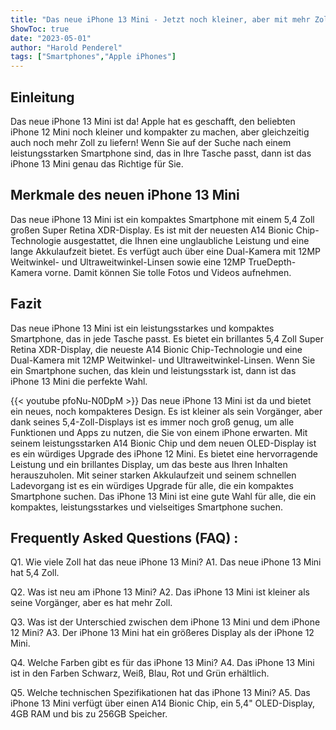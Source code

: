 ```yaml
---
title: "Das neue iPhone 13 Mini - Jetzt noch kleiner, aber mit mehr Zoll!"
ShowToc: true 
date: "2023-05-01"
author: "Harold Penderel" 
tags: ["Smartphones","Apple iPhones"]
---
```

## Einleitung

Das neue iPhone 13 Mini ist da! Apple hat es geschafft, den beliebten iPhone 12 Mini noch kleiner und kompakter zu machen, aber gleichzeitig auch noch mehr Zoll zu liefern! Wenn Sie auf der Suche nach einem leistungsstarken Smartphone sind, das in Ihre Tasche passt, dann ist das iPhone 13 Mini genau das Richtige für Sie.

## Merkmale des neuen iPhone 13 Mini

Das neue iPhone 13 Mini ist ein kompaktes Smartphone mit einem 5,4 Zoll großen Super Retina XDR-Display. Es ist mit der neuesten A14 Bionic Chip-Technologie ausgestattet, die Ihnen eine unglaubliche Leistung und eine lange Akkulaufzeit bietet. Es verfügt auch über eine Dual-Kamera mit 12MP Weitwinkel- und Ultraweitwinkel-Linsen sowie eine 12MP TrueDepth-Kamera vorne. Damit können Sie tolle Fotos und Videos aufnehmen.

## Fazit

Das neue iPhone 13 Mini ist ein leistungsstarkes und kompaktes Smartphone, das in jede Tasche passt. Es bietet ein brillantes 5,4 Zoll Super Retina XDR-Display, die neueste A14 Bionic Chip-Technologie und eine Dual-Kamera mit 12MP Weitwinkel- und Ultraweitwinkel-Linsen. Wenn Sie ein Smartphone suchen, das klein und leistungsstark ist, dann ist das iPhone 13 Mini die perfekte Wahl.

{{< youtube pfoNu-N0DpM >}} 
Das neue iPhone 13 Mini ist da und bietet ein neues, noch kompakteres Design. Es ist kleiner als sein Vorgänger, aber dank seines 5,4-Zoll-Displays ist es immer noch groß genug, um alle Funktionen und Apps zu nutzen, die Sie von einem iPhone erwarten. Mit seinem leistungsstarken A14 Bionic Chip und dem neuen OLED-Display ist es ein würdiges Upgrade des iPhone 12 Mini. Es bietet eine hervorragende Leistung und ein brillantes Display, um das beste aus Ihren Inhalten herauszuholen. Mit seiner starken Akkulaufzeit und seinem schnellen Ladevorgang ist es ein würdiges Upgrade für alle, die ein kompaktes Smartphone suchen. Das iPhone 13 Mini ist eine gute Wahl für alle, die ein kompaktes, leistungsstarkes und vielseitiges Smartphone suchen.

## Frequently Asked Questions (FAQ) :
Q1. Wie viele Zoll hat das neue iPhone 13 Mini?
A1. Das neue iPhone 13 Mini hat 5,4 Zoll.

Q2. Was ist neu am iPhone 13 Mini?
A2. Das iPhone 13 Mini ist kleiner als seine Vorgänger, aber es hat mehr Zoll.

Q3. Was ist der Unterschied zwischen dem iPhone 13 Mini und dem iPhone 12 Mini?
A3. Der iPhone 13 Mini hat ein größeres Display als der iPhone 12 Mini.

Q4. Welche Farben gibt es für das iPhone 13 Mini?
A4. Das iPhone 13 Mini ist in den Farben Schwarz, Weiß, Blau, Rot und Grün erhältlich.

Q5. Welche technischen Spezifikationen hat das iPhone 13 Mini?
A5. Das iPhone 13 Mini verfügt über einen A14 Bionic Chip, ein 5,4" OLED-Display, 4GB RAM und bis zu 256GB Speicher.


